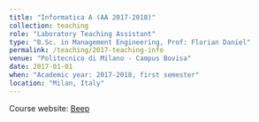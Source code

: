 ```yaml
---
title: "Informatica A (AA 2017-2018)"
collection: teaching
role: "Laboratory Teaching Assistant"
type: "B.Sc. in Management Engineering, Prof: Florian Daniel"
permalink: /teaching/2017-teaching-info
venue: "Politecnico di Milano - Campus Bovisa"
date: 2017-01-01
when: "Academic year: 2017-2018, first semester"
location: "Milan, Italy"
---
```


Course website: [Beep](https://beep.metid.polimi.it/) 
